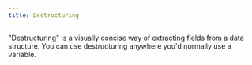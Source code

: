 ```yaml
---
title: Destructuring
---
```


"Destructuring" is a visually concise way of extracting fields from a data structure. You can use destructuring anywhere you'd normally use a variable.
